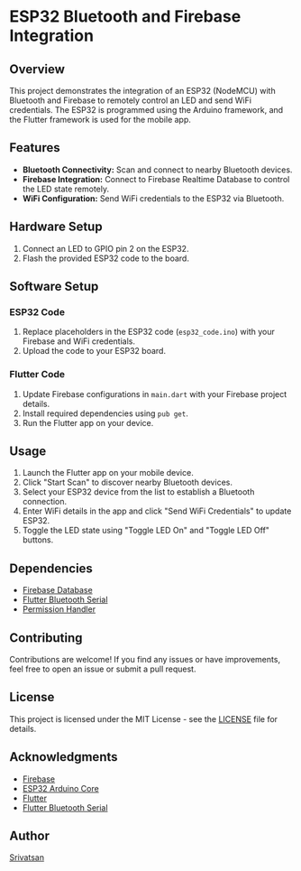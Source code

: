 # ESP32 Bluetooth and Firebase Integration

## Overview
This project demonstrates the integration of an ESP32 (NodeMCU) with Bluetooth and Firebase to remotely control an LED and send WiFi credentials. The ESP32 is programmed using the Arduino framework, and the Flutter framework is used for the mobile app.

## Features
- **Bluetooth Connectivity:** Scan and connect to nearby Bluetooth devices.
- **Firebase Integration:** Connect to Firebase Realtime Database to control the LED state remotely.
- **WiFi Configuration:** Send WiFi credentials to the ESP32 via Bluetooth.

## Hardware Setup
1. Connect an LED to GPIO pin 2 on the ESP32.
2. Flash the provided ESP32 code to the board.

## Software Setup
### ESP32 Code
1. Replace placeholders in the ESP32 code (`esp32_code.ino`) with your Firebase and WiFi credentials.
2. Upload the code to your ESP32 board.

### Flutter Code
1. Update Firebase configurations in `main.dart` with your Firebase project details.
2. Install required dependencies using `pub get`.
3. Run the Flutter app on your device.

## Usage
1. Launch the Flutter app on your mobile device.
2. Click "Start Scan" to discover nearby Bluetooth devices.
3. Select your ESP32 device from the list to establish a Bluetooth connection.
4. Enter WiFi details in the app and click "Send WiFi Credentials" to update ESP32.
5. Toggle the LED state using "Toggle LED On" and "Toggle LED Off" buttons.

## Dependencies
- [Firebase Database](https://pub.dev/packages/firebase_database)
- [Flutter Bluetooth Serial](https://pub.dev/packages/flutter_bluetooth_seria_changed)
- [Permission Handler](https://pub.dev/packages/permission_handler)

## Contributing
Contributions are welcome! If you find any issues or have improvements, feel free to open an issue or submit a pull request.

## License
This project is licensed under the MIT License - see the [LICENSE](LICENSE) file for details.

## Acknowledgments
- [Firebase](https://firebase.google.com/)
- [ESP32 Arduino Core](https://github.com/espressif/arduino-esp32)
- [Flutter](https://flutter.dev/)
- [Flutter Bluetooth Serial](https://github.com/edufolly/flutter_bluetooth_serial)

## Author
[Srivatsan](https://github.com/Srivatsanb123)</s> </s> </s> </s> </s>